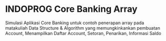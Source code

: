 # INDOPROG Core Banking Array
Simulasi Aplikasi Core Banking untuk contoh penerapan array pada matakuliah Data Structure & Algorithm yang memungkinkankan pembuatan Account, Menampilkan Daftar Account, Setoran, Penarikan, Informasi Saldo
